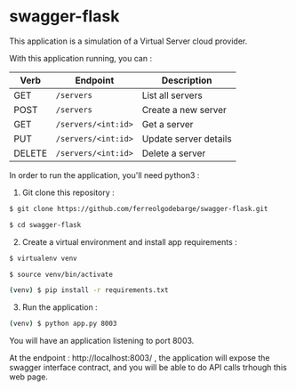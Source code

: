 # swagger-flask

This application is a simulation of a Virtual Server cloud provider.

With this application running, you can :

| Verb   | Endpoint            | Description           |
|--------|---------------------|-----------------------|
| GET    | `/servers`          | List all servers      |
| POST   | `/servers`          | Create a new server   |
| GET    | `/servers/<int:id>` | Get a server          |
| PUT    | `/servers/<int:id>` | Update server details |
| DELETE | `/servers/<int:id>` | Delete a server       |

In order to run the application, you'll need python3 :

1. Git clone this repository :
```bash
$ git clone https://github.com/ferreolgodebarge/swagger-flask.git

$ cd swagger-flask
```

2. Create a virtual environment and install app requirements :
```bash
$ virtualenv venv

$ source venv/bin/activate

(venv) $ pip install -r requirements.txt
```

3. Run the application :

```bash
(venv) $ python app.py 8003
```

You will have an application listening to port 8003. 

At the endpoint : http://localhost:8003/ , the application will expose the swagger interface contract, and you will be able to do API calls trhough this web page.
